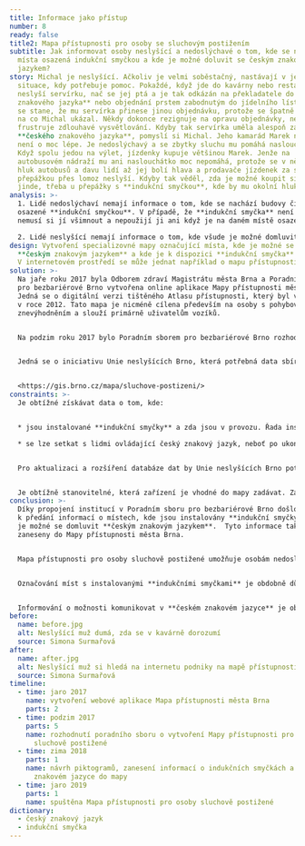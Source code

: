 ```yaml
---
title: Informace jako přístup
number: 8
ready: false
title2: Mapa přístupnosti pro osoby se sluchovým postižením
subtitle: Jak informovat osoby neslyšící a nedoslýchavé o tom, kde se nachází
  místa osazená indukční smyčkou a kde je možné doluvit se českým znakovým
  jazykem?
story: Michal je neslyšící. Ačkoliv je velmi soběstačný, nastávají v jeho životě
  situace, kdy potřebuje pomoc. Pokaždé, když jde do kavárny nebo restaurace,
  neslyší servírku, nač se jej ptá a je tak odkázán na překladatele do **českého
  znakového jazyka** nebo objednání prstem zabodnutým do jídelního lístku. Občas
  se stane, že mu servírka přinese jinou objednávku, protože se špatně podívá,
  na co Michal ukázal. Někdy dokonce rezignuje na opravu objednávky, neboť jej
  frustruje zdlouhavé vysvětlování. Kdyby tak servírka uměla alespoň základy
  **českého znakového jazyka**, pomyslí si Michal. Jeho kamarád Marek na tom
  není o moc lépe. Je nedoslýchavý a se zbytky sluchu mu pomáhá naslouchátko.
  Když spolu jedou na výlet, jízdenky kupuje většinou Marek. Jenže na
  autobusovém nádraží mu ani naslouchátko moc nepomáhá, protože se v něm tříští
  hluk autobusů a davu lidí až jej bolí hlava a prodavače jízdenek za skleněnou
  přepážkou přes lomoz neslyší. Kdyby tak věděl, zda je možné koupit si lístky
  jinde, třeba u přepážky s **indukční smyčkou**, kde by mu okolní hluk nevadil.
analysis: >-
  1. Lidé nedoslýchaví nemají informace o tom, kde se nachází budovy či přepážky
  osazené **indukční smyčkou**. V případě, že **indukční smyčka** není označena,
  nemusí si jí všimnout a nepoužijí ji ani když je na daném místě osazena.

  2. Lidé neslyšící nemají informace o tom, kde všude je možné domluvit se **českým znakovým jazykem**. I v případě, že se nachází na místě, kdy by bylo možné komunikovat **českým znakovým jazykem**, jelikož o této možnosti nevědí, nemohou ji využít.
design: Vytvoření specializovné mapy označující místa, kde je možné se domluvit
  **českým znakovým jazykem** a kde je k dispozici **indukční smyčka**.
  V internetovém prostředí se může jednat například o mapu přístupnosti.
solution: >-
  Na jaře roku 2017 byla Odborem zdraví Magistrátu města Brna a Poradním sborem
  pro bezbariérové Brno vytvořena online aplikace Mapy přístupnosti města Brna.
  Jedná se o digitální verzi tištěného Atlasu přístupnosti, který byl vytvořen
  v roce 2012. Tato mapa je nicméně cílena především na osoby s pohybovým
  znevýhodněním a slouží primárně uživatelům vozíků.


  Na podzim roku 2017 bylo Poradním sborem pro bezbariérové Brno rozhodnuto, že základ této aplikace bude použit pro vytvoření speciální Mapy přístupnosti pro osoby sluchově postižené. Mapová aplikace zobrazuje místa v Brně, kde jsou i) instalovány **indukční smyčky** nebo ii) kde se lze domluvit **českým znakovým jazykem**.


  Jedná se o iniciativu Unie neslyšících Brno, která potřebná data sbírá a aktualizuje. Piktogramy pro mapovou aplikaci byly vytvořeny zaměstnanci Odboru městské informatiky a do mapy byly zaneseny začátkem roku 2019. Unie neslyšících Brno plánuje místa osazená **indukční smyčkou** fyzicky označovat piktogramem i přímo v terénu.


  <https://gis.brno.cz/mapa/sluchove-postizeni/>
constraints: >-
  Je obtížné získávat data o tom, kde: 


  * jsou instalované **indukční smyčky** a zda jsou v provozu. Řada institucí **indukční smyčky** nainstalované má, ale nespouští je (například soudy).

  * se lze setkat s lidmi ovládající český znakový jazyk, neboť po ukončení kurzů **českého zankového jazyka** dochází k přerušení kontaktů a neexistují informace, kde se lidé s touto kompetencí nachází.


  Pro aktualizaci a rozšíření databáze dat by Unie neslyšících Brno potřebovala další pracovní sílu. 


  Je obtížně stanovitelné, která zařízení je vhodné do mapy zadávat. Zařazení například kavárny pouze na základě znalosti, že zde jeden zaměstnanec ovládá **český znakový jazyk**, může být pro uživatele zcestné, pokud kavárnu navštíví mimo dobu jeho směny.
conclusion: >-
  Díky propojení institucí v Poradním sboru pro bezbariérové Brno došlo
  k předání informací o místech, kde jsou instalovány **indukční smyčky** a kde
  je možné se domluvit **českým znakovým jazykem**.  Tyto informace tak byly
  zaneseny do Mapy přístupnosti města Brna.


  Mapa přístupnosti pro osoby sluchově postižené umožňuje osobám nedoslýchavým dopředu se seznámit s tím, zda je na daném místě instalována **indukční smyčka** a osobám neslyšícícm, zda je možné očekávat, že se na daném místě bude možné domluvit **českým znakovým jazykem**.


  Označování míst s instalovanými **indukčními smyčkami** je obdobně důležitá jako jejich samotná instalace.


  Informování o možnosti komunikovat v **českém znakovém jazyce** je obdobně důležité jako jeho znalost.
before:
  name: before.jpg
  alt: Neslyšící muž dumá, zda se v kavárně dorozumí
  source: Simona Surmařová
after:
  name: after.jpg
  alt: Neslyšící muž si hledá na internetu podniky na mapě přístupnosti
  source: Simona Surmařová
timeline:
  - time: jaro 2017
    name: vytvoření webové aplikace Mapa přístupnosti města Brna
    parts: 2
  - time: podzim 2017
    parts: 5
    name: rozhodnutí poradního sboru o vytvoření Mapy přístupnosti pro osoby
      sluchově postižené
  - time: zima 2018
    parts: 1
    name: návrh piktogramů, zanesení informací o indukčních smyčkách a českém
      znakovém jazyce do mapy
  - time: jaro 2019
    parts: 1
    name: spuštěna Mapa přístupnosti pro osoby sluchově postižené
dictionary:
  - český znakový jazyk
  - indukční smyčka
---
```

